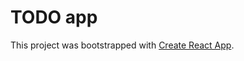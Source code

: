 # TODO app

This project was bootstrapped with [Create React App](https://github.com/facebook/create-react-app).
